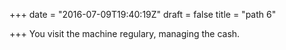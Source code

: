 +++
date = "2016-07-09T19:40:19Z"
draft = false
title = "path 6"

+++
You visit the machine regulary, managing the cash.
